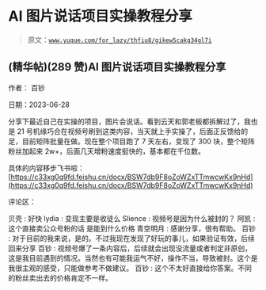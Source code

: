 # AI 图片说话项目实操教程分享

> 原文：[`www.yuque.com/for_lazy/thfiu8/gikew5cakg34gl7i`](https://www.yuque.com/for_lazy/thfiu8/gikew5cakg34gl7i)



## (精华帖)(289 赞)AI 图片说话项目实操教程分享 

作者： 百钞 

日期：2023-06-28 

分享下最近自己在实操的项目，图片会说话。看到云天和郭老板都拆解过了，我也是 21 号机缘巧合在视频号刷到这类内容，当天就上手实操了，后面正反馈给的足，目前矩阵批量在做。现在整个项目跑了 7 天左右，变现了 300 块，整个矩阵粉丝加起来 2w+，后面几天增粉速度挺快的，基本都在千位数。 

具体的内容移步飞书啦：[https://c33xg0q9fd.feishu.cn/docx/BSW7db9F8oZoWZxTTmwcwKx9nHd](https://c33xg0q9fd.feishu.cn/docx/BSW7db9F8oZoWZxTTmwcwKx9nHd) 

评论区： 

贝壳 : 好快 lydia : 变现主要是收徒么 Slience : 视频号是因为什么被封的？ 阿凯 : 这个直接卖公众号粉的话 是能到什么价格 青空明月 : 感谢分享，很有帮助。 百钞 : 对于目前的我来说，是的。不过我现在发现了好玩的事儿，如果验证有效，后续回来分享 百钞 : 视频号爆了一条内容后，后续就会出现没流量或者判定非原创，这是我目前遇到的情况。当然也有可能我运气不好，操作不当，导致被封。这个是我很主观的感受，只能做参考不做建议。 百钞 : 这个不太好直接给你答案。不同的粉丝卖出去的价格肯定不一样。